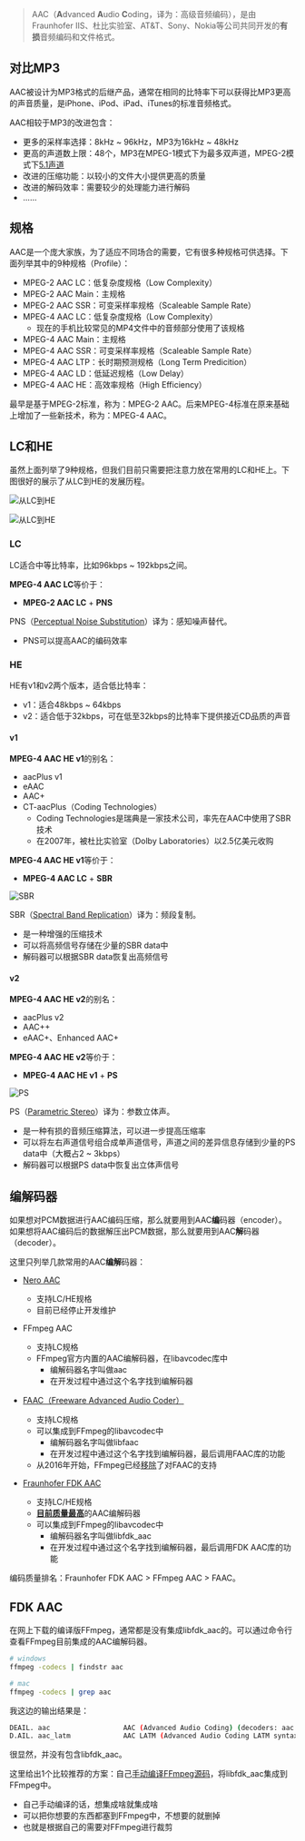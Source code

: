 > AAC（**A**dvanced **A**udio **C**oding，译为：高级音频编码），是由Fraunhofer IIS、杜比实验室、AT&T、Sony、Nokia等公司共同开发的**有损**音频编码和文件格式。

## 对比MP3

AAC被设计为MP3格式的后继产品，通常在相同的比特率下可以获得比MP3更高的声音质量，是iPhone、iPod、iPad、iTunes的标准音频格式。

AAC相较于MP3的改进包含：

- 更多的采样率选择：8kHz ~ 96kHz，MP3为16kHz ~ 48kHz
- 更高的声道数上限：48个，MP3在MPEG-1模式下为最多双声道，MPEG-2模式下[5.1声道](https://en.wikipedia.org/wiki/5.1_surround_sound)
- 改进的压缩功能：以较小的文件大小提供更高的质量
- 改进的解码效率：需要较少的处理能力进行解码
- ......

## 规格

AAC是一个庞大家族，为了适应不同场合的需要，它有很多种规格可供选择。下面列举其中的9种规格（Profile）：

- MPEG-2 AAC LC：低复杂度规格（Low Complexity）
- MPEG-2 AAC Main：主规格
- MPEG-2 AAC SSR：可变采样率规格（Scaleable Sample Rate）
- MPEG-4 AAC LC：低复杂度规格（Low Complexity）
   - 现在的手机比较常见的MP4文件中的音频部分使用了该规格
- MPEG-4 AAC Main：主规格
- MPEG-4 AAC SSR：可变采样率规格（Scaleable Sample Rate）
- MPEG-4 AAC LTP：长时期预测规格（Long Term Predicition）
- MPEG-4 AAC LD：低延迟规格（Low Delay）
- MPEG-4 AAC HE：高效率规格（High Efficiency）

最早是基于MPEG-2标准，称为：MPEG-2 AAC。后来MPEG-4标准在原来基础上增加了一些新技术，称为：MPEG-4 AAC。

## LC和HE

虽然上面列举了9种规格，但我们目前只需要把注意力放在常用的LC和HE上。下图很好的展示了从LC到HE的发展历程。

![从LC到HE](https://img2020.cnblogs.com/blog/497279/202104/497279-20210408163956985-629555896.png)

![从LC到HE](https://img2020.cnblogs.com/blog/497279/202104/497279-20210408164225812-2026598970.png)

### LC

LC适合中等比特率，比如96kbps ~ 192kbps之间。

**MPEG-4 AAC LC**等价于：

- **MPEG-2 AAC LC** + **PNS**

PNS（[Perceptual Noise Substitution](https://wiki.hydrogenaud.io/index.php?title=Perceptual_Noise_Substitution)）译为：感知噪声替代。
- PNS可以提高AAC的编码效率

### HE

HE有v1和v2两个版本，适合低比特率：
- v1：适合48kbps ~ 64kbps
- v2：适合低于32kbps，可在低至32kbps的比特率下提供接近CD品质的声音

#### v1

**MPEG-4 AAC HE v1**的别名：

- aacPlus v1
- eAAC
- AAC+
- CT-aacPlus（Coding Technologies）
    - Coding Technologies是瑞典是一家技术公司，率先在AAC中使用了SBR技术
    - 在2007年，被杜比实验室（Dolby Laboratories）以2.5亿美元收购

**MPEG-4 AAC HE v1**等价于：

- **MPEG-4 AAC LC** + **SBR**

![SBR](https://img2020.cnblogs.com/blog/497279/202104/497279-20210408172638109-1831642019.jpg)

SBR（[Spectral Band Replication](https://en.wikipedia.org/wiki/Spectral_band_replication)）译为：频段复制。

- 是一种增强的压缩技术
- 可以将高频信号存储在少量的SBR data中
- 解码器可以根据SBR data恢复出高频信号

#### v2

**MPEG-4 AAC HE v2**的别名：

- aacPlus v2
- AAC++
- eAAC+、Enhanced AAC+

**MPEG-4 AAC HE v2**等价于：

- **MPEG-4 AAC HE v1** + **PS**

![PS](https://img2020.cnblogs.com/blog/497279/202104/497279-20210408172640837-1465111111.jpg)

PS（[Parametric Stereo](https://en.wikipedia.org/wiki/Parametric_Stereo)）译为：参数立体声。

- 是一种有损的音频压缩算法，可以进一步提高压缩率
- 可以将左右声道信号组合成单声道信号，声道之间的差异信息存储到少量的PS data中（大概占2 ~ 3kbps）
- 解码器可以根据PS data中恢复出立体声信号

## 编解码器

如果想对PCM数据进行AAC编码压缩，那么就要用到AAC**编**码器（encoder）。
如果想将AAC编码后的数据解压出PCM数据，那么就要用到AAC**解**码器（decoder）。

这里只列举几款常用的AAC**编解**码器：

- [Nero AAC](https://en.wikipedia.org/wiki/Nero_AAC_Codec)
  - 支持LC/HE规格
  - 目前已经停止开发维护

- FFmpeg AAC
  - 支持LC规格
  - FFmpeg官方内置的AAC编解码器，在libavcodec库中
    - 编解码器名字叫做aac
    - 在开发过程中通过这个名字找到编解码器

- [FAAC（Freeware Advanced Audio Coder）](https://en.wikipedia.org/wiki/FAAC)
  - 支持LC规格
  - 可以集成到FFmpeg的libavcodec中
    - 编解码器名字叫做libfaac
    - 在开发过程中通过这个名字找到编解码器，最后调用FAAC库的功能
  - 从2016年开始，FFmpeg已经[移除](https://ffmpeg.org/pipermail/ffmpeg-devel/2016-August/197790.html)了对FAAC的支持
  
- [Fraunhofer FDK AAC](https://en.wikipedia.org/wiki/Fraunhofer_FDK_AAC)
  - 支持LC/HE规格
  - [**目前质量最高**](https://trac.ffmpeg.org/wiki/Encode/AAC)的AAC编解码器
  - 可以集成到FFmpeg的libavcodec中
    - 编解码器名字叫做libfdk_aac
    - 在开发过程中通过这个名字找到编解码器，最后调用FDK AAC库的功能

编码质量排名：Fraunhofer FDK AAC > FFmpeg AAC > FAAC。

## FDK AAC

在网上下载的编译版FFmpeg，通常都是没有集成libfdk_aac的。可以通过命令行查看FFmpeg目前集成的AAC编解码器。

```sh
# windows
ffmpeg -codecs | findstr aac

# mac
ffmpeg -codecs | grep aac
```

我这边的输出结果是：

```sh
DEAIL. aac                  AAC (Advanced Audio Coding) (decoders: aac aac_fixed )
D.AIL. aac_latm             AAC LATM (Advanced Audio Coding LATM syntax)
```

很显然，并没有包含libfdk_aac。

这里给出1个比较推荐的方案：自己[手动编译FFmpeg源码](https://trac.ffmpeg.org/wiki/CompilationGuide)，将libfdk_aac集成到FFmpeg中。
- 自己手动编译的话，想集成啥就集成啥
- 可以把你想要的东西都塞到FFmpeg中，不想要的就删掉
- 也就是根据自己的需要对FFmpeg进行裁剪